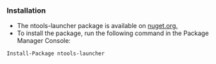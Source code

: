 ### Installation

- The ntools-launcher package is available on [nuget.org.](https://www.nuget.org/packages/ntools-launcher)
- To install the package, run the following command in the Package Manager Console:

```shell
Install-Package ntools-launcher
```
